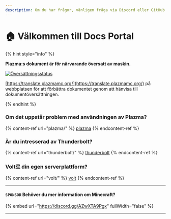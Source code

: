 ```yaml
---
description: Om du har frågor, vänligen fråga via Discord eller GitHub Issues.
---
```


# 🏠 Välkommen till Docs Portal

{% hint style="info" %}

**Plazma:s dokument är för närvarande översatt av maskin.**

[![Översättningsstatus](https://badge.plazmamc.org/internal/crowdin)](https://translate.plazmamc.org/)

[https://translate.plazmamc.org/](https://translate.plazmamc.org/) på webbplatsen för att förbättra dokumentet genom att hänvisa till dokumentöversättningen.

{% endhint %}

### Om det uppstår problem med användningen av Plazma?

{% content-ref url="plazma/" %}
[plazma](plazma/)
{% endcontent-ref %}

### Är du intresserad av Thunderbolt?

{% content-ref url="thunderbolt/" %}
[thunderbolt](thunderbolt/)
{% endcontent-ref %}

### Volt로 din egen serverplattform?

{% content-ref url="volt/" %}
[volt](volt/)
{% endcontent-ref %}

***

#### `SPONSOR` Behöver du mer information om Minecraft? <a href="#etc-1" id="etc-1"></a>

{% embed url="https://discord.gg/AZwXTA9Pgx" fullWidth="false" %}

***
